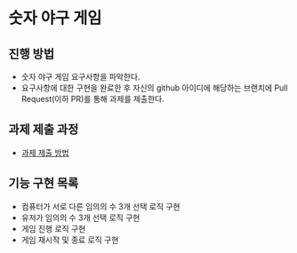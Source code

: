 # 숫자 야구 게임
## 진행 방법
* 숫자 야구 게임 요구사항을 파악한다.
* 요구사항에 대한 구현을 완료한 후 자신의 github 아이디에 해당하는 브랜치에 Pull Request(이하 PR)를 통해 과제를 제출한다.

## 과제 제출 과정
* [과제 제출 방법](https://github.com/next-step/nextstep-docs/tree/master/precourse)

## 기능 구현 목록
* 컴퓨터가 서로 다른 임의의 수 3개 선택 로직 구현
* 유저가 임의의 수 3개 선택 로직 구현
* 게임 진행 로직 구현
* 게임 재시작 및 종료 로직 구현
